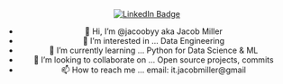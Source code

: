 <div id="badges" align="center">
  <a href="https://www.linkedin.com/in/jacob-miller1">
    <img src="https://img.shields.io/badge/LinkedIn-blue?style=for-the-badge&logo=linkedin&logoColor=white" alt="LinkedIn Badge"/>
  </a>

<ul align="center">
<li>👋 Hi, I’m @jacoobyy aka Jacob Miller</li>
<li>👀 I’m interested in ... Data Engineering</li>
<li>🌱 I’m currently learning ... Python for Data Science & ML</li>
<li>💞️ I’m looking to collaborate on ... Open source projects, commits</li>
<li>📫 How to reach me ... email: it.jacobmiller@gmail</li>
</ul>

<!---
jacoobyy/jacoobyy is a ✨ special ✨ repository because its `README.md` (this file) appears on your GitHub profile.
You can click the Preview link to take a look at your changes.
--->
